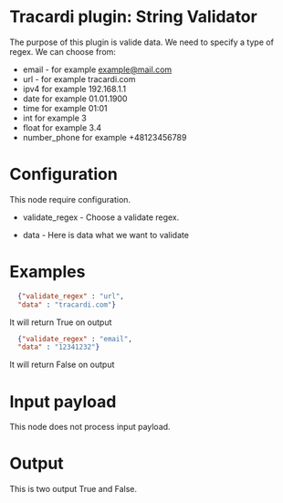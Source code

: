 # Tracardi plugin: String Validator


The purpose of this plugin is valide data. We need to specify a type of regex. We can choose from:

* email - for example example@mail.com
* url - for example tracardi.com
* ipv4 for example 192.168.1.1
* date for example 01.01.1900
* time for example 01:01
* int for example 3
* float for example 3.4
* number_phone for example +48123456789


# Configuration

This node require configuration.

* validate_regex - Choose a validate regex. 

* data - Here is data what we want to validate

# Examples
```json
  {"validate_regex" : "url",
  "data" : "tracardi.com"}
```
It will return True on output
```json
  {"validate_regex" : "email",
  "data" : "12341232"}
```
It will return False on output

# Input payload

This node does not process input payload.

# Output

This is two output True and False.
